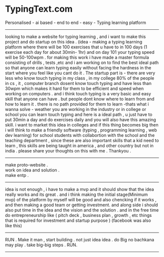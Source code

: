 # TypingText.com
Personalised - ai based - end to end - easy - Typing learning platform 
<hr>
looking to make a website for typing learning , and i want to make this project and do startup on this idea . (idea - making a typing learning platform where there will be 100 exercises that u have to in 100 days (1 exercise each day for about 30min- 1hr) and on day 101 your typing speed will be 50-100wpm . for making this work i have made a master formula consisting of drills , tests ,etc and i am working on to find the best ideal path so that anyone can learn typing easily without facing the hardness in the start where you feel like you cant do it .
The startup part is - there are very less who know touch typing in my class , in my college 80% of the people in cs , it , computer branch dosent know touch typing and have less than 30wpm which makes it hard for them to be efficient and speed when working on computers . and i think touch typing is a very basic and easy skill that anyone can have . but people dont know where to learn from and how to learn it . there is no path provided for them to learn -thats what i wanna solve - weather you are working in the industry or in college or school you can learn touch typing and here is a ideal path , u just have to put 30min a day and do exercises daily and you will also have this amazing skill. i want to market this idea in colleges and if this thing becomes big then i will think to make a friendly software (typing , programming learning , web dev learning) for school students with collabortion with the school and the teaching department , since these are also important skills that a kid need to learn , this skills are being taught in america , and other country but not in india .
please share your thoughts on this with me .
Thankyou .
<hr>


make proto-website . <br>
work on idea and solution . <br>
make entp . <br>
<hr>
idea is not enough , i have to make a mvp and it should show that the idea really works and its great . and i think making the initial stage(Minimum mvp) of the platform by myself will be good and also chencking if it works , and then making a good team or getting investment. and along side i should also put time in the idea and the vision and the solution . and in the free time do entrepreneurship like ( pitch deck , business plan , growth , etc things that is required for investment and startup purpose )
(facebook was also like this)

<hr>
RUN . Make it man , start building . not just idea idea . do Big no bachkana may play . take big-big steps . 
RUN.
<hr>
